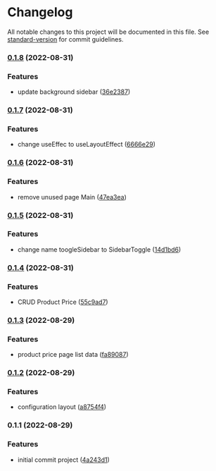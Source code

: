 # Changelog

All notable changes to this project will be documented in this file. See [standard-version](https://github.com/conventional-changelog/standard-version) for commit guidelines.

### [0.1.8](https://github.com/rikynurdiana/efishery-test/compare/v0.1.7...v0.1.8) (2022-08-31)


### Features

* update background sidebar ([36e2387](https://github.com/rikynurdiana/efishery-test/commit/36e23877855133146dbaeb89d985192d608117f5))

### [0.1.7](https://github.com/rikynurdiana/efishery-test/compare/v0.1.6...v0.1.7) (2022-08-31)


### Features

* change useEffec to useLayoutEffect ([6666e29](https://github.com/rikynurdiana/efishery-test/commit/6666e293877bddc4b3d9a67659f55a1724764889))

### [0.1.6](https://github.com/rikynurdiana/efishery-test/compare/v0.1.5...v0.1.6) (2022-08-31)


### Features

* remove unused page Main ([47ea3ea](https://github.com/rikynurdiana/efishery-test/commit/47ea3ea134002a05f6744199d0cab3b5ae76d730))

### [0.1.5](https://github.com/rikynurdiana/efishery-test/compare/v0.1.4...v0.1.5) (2022-08-31)


### Features

* change name toogleSidebar to SidebarToggle ([14d1bd6](https://github.com/rikynurdiana/efishery-test/commit/14d1bd64f1a4adc315078fef62c24bdad329bcda))

### [0.1.4](https://github.com/rikynurdiana/efishery-test/compare/v0.1.3...v0.1.4) (2022-08-31)


### Features

* CRUD Product Price ([55c9ad7](https://github.com/rikynurdiana/efishery-test/commit/55c9ad75c7791c03a5ba569f26d18f5aca47ef27))

### [0.1.3](https://github.com/rikynurdiana/efishery-test/compare/v0.1.2...v0.1.3) (2022-08-29)


### Features

* product price page list data ([fa89087](https://github.com/rikynurdiana/efishery-test/commit/fa89087f51c26e4dd4869cd7408bc0885d3cf534))

### [0.1.2](https://github.com/rikynurdiana/efishery-test/compare/v0.1.1...v0.1.2) (2022-08-29)


### Features

* configuration layout ([a8754f4](https://github.com/rikynurdiana/efishery-test/commit/a8754f48621f399b32da2083a94ebb88235ae504))

### 0.1.1 (2022-08-29)


### Features

* initial commit project ([4a243d1](https://github.com/rikynurdiana/efishery-test/commit/4a243d17d384f7037108f1b3eb0bfa925c3d43d9))
